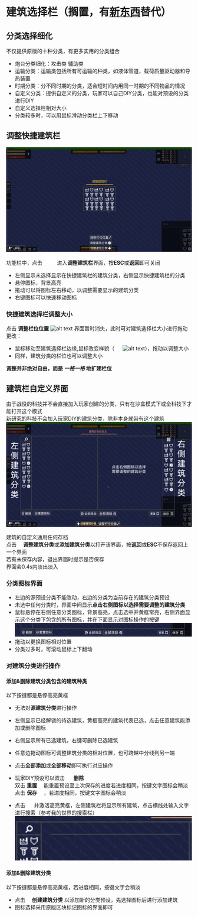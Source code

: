 # 建筑选择栏（搁置，有[新东西](../../辅助功能/智能选择.md)替代）

## 分类选择细化
不仅提供原版的十种分类，有更多实用的分类组合  
- 炮台分类细化：攻击类 辅助类
- 运输分类：运输类包括所有可运输的种类，如液体管道，载荷质量驱动器和导热装置
- 时期分类：分不同时期的分类，适合短时间内用同一时期的不同物品的情况
- 自定义分类：提供自定义的分类，玩家可以自己DIY分类，也能对预设的分类进行DIY
- 自定义选择栏相对大小
- 分类较多时，可以用鼠标滑动分类栏上下移动

## 调整快捷建筑栏
![alt text](图/调整建筑栏.png)
功能栏中，点击 ![alt text](图/sort.png) 进入**调整建筑栏**界面，按**ESC**或**返回**即可关闭
- 左侧显示未选择显示在快捷建筑栏的建筑分类，右侧显示快捷建筑栏的分类
- 悬停图标，背景高亮
- 拖动可以将图标左右移动，以调整需要显示的建筑分类
- 右键图标可以快速移动图标

### 快捷建筑选择栏调整大小
点击 **调整栏位位置** ![alt text](图/diagonal.png) 界面暂时消失，此时可对建筑选择栏大小进行拖动更改：  
- 鼠标移动至建筑选择栏边缘,鼠标改变样貌（ ![alt text](图/flip.png) ![alt text](图/diagonal.png)），拖动以调整大小  
- 同样，建筑分类的栏位也可以调整大小  

**调整并非绝对自由，而是 *一格一格* 地扩建栏位**
## 建筑栏自定义界面
由于战役的科技并不会直接加入玩家创建的分类，只有在沙盒模式下或全科技下才能打开这个模式  
新研究的科技不会加入玩家DIY的建筑分类，除非本身就带有这个建筑
![alt text](图/建筑选择栏概览.png)

建筑的自定义通用任何存档  
点击 ![alt text](图/settings.png) **调整建筑分类**或**添加建筑分类**以打开该界面，按**返回**或**ESC**不保存返回上一个界面  
若有未保存内容，退出界面时提示是否保存  
界面会0.4s内淡出淡入   

### 分类图标界面
- 左边的源预设分类不能改动，右边的分类为当前存在的建筑分类预设
- 未选中任何分类时，界面中间显示**点击右侧图标以选择需要调整的建筑分类**
- 鼠标悬停在右侧任意分类图标，背景高亮，点击选中并黄框常亮，右侧界面显示这个分类下包含的所有图标，并在下面显示对图标操作的按键
![alt text](图/建筑设置-按键显示.png)  
- 拖动以更换图标相对位置
- 分类过多时，可滚动鼠标上下翻动
### 对建筑分类进行操作
#### 添加&删除建筑分类包含的建筑种类
以下按键都是悬停高亮黄框
- 无法对**源建筑分类**进行操作
- 左侧显示已经解锁的待选建筑，黄框高亮的建筑代表已选，点击任意建筑能添加或删除图标
- 右侧显示所有已选建筑，右键可删除已选建筑

- 任意边拖动图标可调整建筑分类的相对位置，也可跨越中分线到另一端  
- 点击**全部添加**或**全部移动**即可执行对应操作
- 玩家DIY预设可以双击 ![alt text](图/trash-16.png) **删除**  
双击 **重置**![alt text](图/refresh.png) 能重置预设至上次保存的进度若进度相同，按键文字图标会稍淡  
点击 **保存** ![alt text](图/save.png)，若进度相同，按键文字图标会稍淡
- 点击 ![alt text](图/search.png) 并激活高亮黄框，左侧建筑栏将显示所有建筑，点击横线处输入文字进行搜索（参考我的世界的搜索栏）
![alt text](图/建筑选择栏-搜索.png)
#### 添加&删除建筑分类
以下按键都是悬停高亮黄框，若进度相同，按键文字会稍淡
- 点击 ![alt text](图/add.png)**创建建筑分类** 以添加新的分类预设，先选择图标后进行添加建筑
- 图标选择采用原版区块标记图标的界面即可
